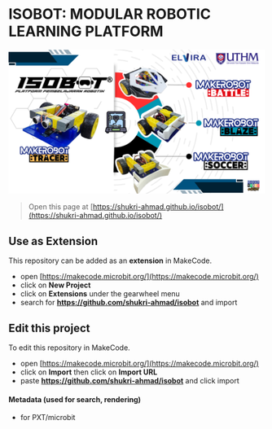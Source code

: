 # ISOBOT: MODULAR ROBOTIC LEARNING PLATFORM

![alt text](https://github.com/shukri-ahmad/ISOBOT/blob/master/ISOBOT%20PIC.png?raw=true)



> Open this page at [https://shukri-ahmad.github.io/isobot/](https://shukri-ahmad.github.io/isobot/)

## Use as Extension

This repository can be added as an **extension** in MakeCode.

* open [https://makecode.microbit.org/](https://makecode.microbit.org/)
* click on **New Project**
* click on **Extensions** under the gearwheel menu
* search for **https://github.com/shukri-ahmad/isobot** and import

## Edit this project

To edit this repository in MakeCode.

* open [https://makecode.microbit.org/](https://makecode.microbit.org/)
* click on **Import** then click on **Import URL**
* paste **https://github.com/shukri-ahmad/isobot** and click import

#### Metadata (used for search, rendering)

* for PXT/microbit
<script src="https://makecode.com/gh-pages-embed.js"></script><script>makeCodeRender("{{ site.makecode.home_url }}", "{{ site.github.owner_name }}/{{ site.github.repository_name }}");</script>
